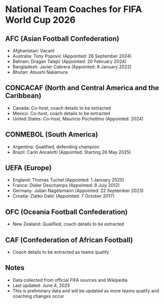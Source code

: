 # National Team Coaches for FIFA World Cup 2026

## AFC (Asian Football Confederation)
- Afghanistan: Vacant
- Australia: Tony Popovic (Appointed: 26 September 2024)
- Bahrain: Dragan Talajić (Appointed: 20 February 2024)
- Bangladesh: Javier Cabrera (Appointed: 8 January 2022)
- Bhutan: Atsushi Nakamura

## CONCACAF (North and Central America and the Caribbean)
- Canada: Co-host, coach details to be extracted
- Mexico: Co-host, coach details to be extracted
- United States: Co-host, Mauricio Pochettino (Appointed: 2024)

## CONMEBOL (South America)
- Argentina: Qualified, defending champion
- Brazil: Carlo Ancelotti (Appointed: Starting 26 May 2025)

## UEFA (Europe)
- England: Thomas Tuchel (Appointed: 1 January 2025)
- France: Didier Deschamps (Appointed: 8 July 2012)
- Germany: Julian Nagelsmann (Appointed: 22 September 2023)
- Croatia: Zlatko Dalić (Appointed: 7 October 2017)

## OFC (Oceania Football Confederation)
- New Zealand: Qualified, coach details to be extracted

## CAF (Confederation of African Football)
- Coach details to be extracted as teams qualify

## Notes
- Data collected from official FIFA sources and Wikipedia
- Last updated: June 4, 2025
- This is preliminary data and will be updated as more teams qualify and coaching changes occur

